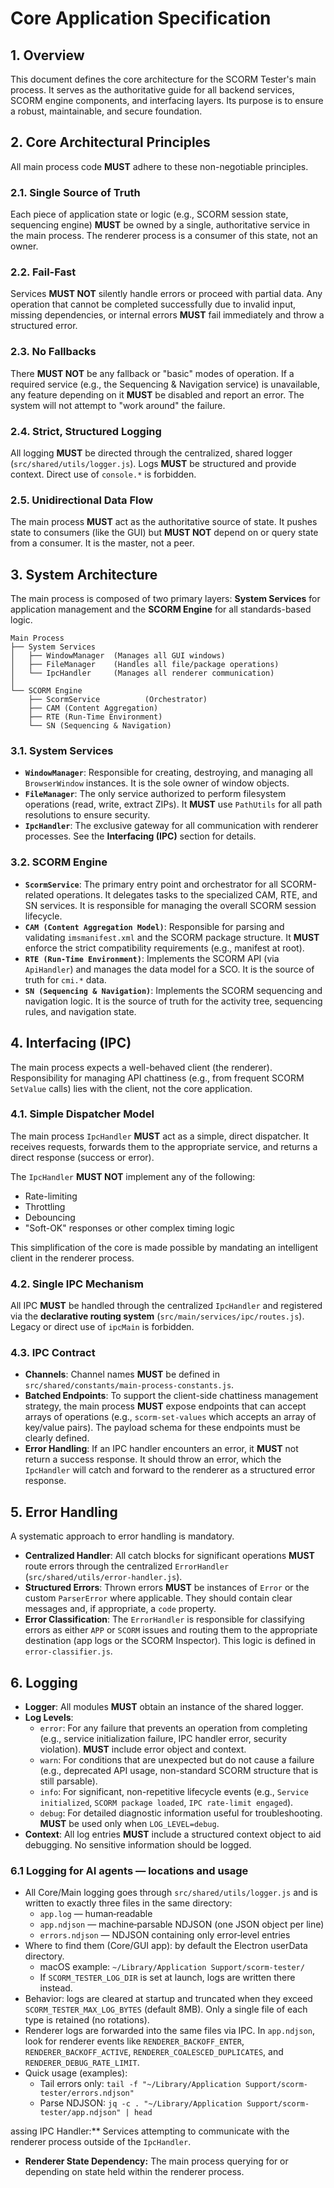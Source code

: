 # Core Application Specification

## 1. Overview

This document defines the core architecture for the SCORM Tester's main process. It serves as the authoritative guide for all backend services, SCORM engine components, and interfacing layers. Its purpose is to ensure a robust, maintainable, and secure foundation.

## 2. Core Architectural Principles

All main process code **MUST** adhere to these non-negotiable principles.

### 2.1. Single Source of Truth
Each piece of application state or logic (e.g., SCORM session state, sequencing engine) **MUST** be owned by a single, authoritative service in the main process. The renderer process is a consumer of this state, not an owner.

### 2.2. Fail-Fast
Services **MUST NOT** silently handle errors or proceed with partial data. Any operation that cannot be completed successfully due to invalid input, missing dependencies, or internal errors **MUST** fail immediately and throw a structured error.

### 2.3. No Fallbacks
There **MUST NOT** be any fallback or "basic" modes of operation. If a required service (e.g., the Sequencing & Navigation service) is unavailable, any feature depending on it **MUST** be disabled and report an error. The system will not attempt to "work around" the failure.

### 2.4. Strict, Structured Logging
All logging **MUST** be directed through the centralized, shared logger (`src/shared/utils/logger.js`). Logs **MUST** be structured and provide context. Direct use of `console.*` is forbidden.

### 2.5. Unidirectional Data Flow
The main process **MUST** act as the authoritative source of state. It pushes state to consumers (like the GUI) but **MUST NOT** depend on or query state from a consumer. It is the master, not a peer.

## 3. System Architecture

The main process is composed of two primary layers: **System Services** for application management and the **SCORM Engine** for all standards-based logic.

```
Main Process
├── System Services
│   ├── WindowManager  (Manages all GUI windows)
│   ├── FileManager    (Handles all file/package operations)
│   └── IpcHandler     (Manages all renderer communication)
│
└── SCORM Engine
    ├── ScormService          (Orchestrator)
    ├── CAM (Content Aggregation)
    ├── RTE (Run-Time Environment)
    └── SN (Sequencing & Navigation)
```

### 3.1. System Services

*   **`WindowManager`**: Responsible for creating, destroying, and managing all `BrowserWindow` instances. It is the sole owner of window objects.
*   **`FileManager`**: The only service authorized to perform filesystem operations (read, write, extract ZIPs). It **MUST** use `PathUtils` for all path resolutions to ensure security.
*   **`IpcHandler`**: The exclusive gateway for all communication with renderer processes. See the **Interfacing (IPC)** section for details.

### 3.2. SCORM Engine

*   **`ScormService`**: The primary entry point and orchestrator for all SCORM-related operations. It delegates tasks to the specialized CAM, RTE, and SN services. It is responsible for managing the overall SCORM session lifecycle.
*   **`CAM (Content Aggregation Model)`**: Responsible for parsing and validating `imsmanifest.xml` and the SCORM package structure. It **MUST** enforce the strict compatibility requirements (e.g., manifest at root).
*   **`RTE (Run-Time Environment)`**: Implements the SCORM API (via `ApiHandler`) and manages the data model for a SCO. It is the source of truth for `cmi.*` data.
*   **`SN (Sequencing & Navigation)`**: Implements the SCORM sequencing and navigation logic. It is the source of truth for the activity tree, sequencing rules, and navigation state.

## 4. Interfacing (IPC)

The main process expects a well-behaved client (the renderer). Responsibility for managing API chattiness (e.g., from frequent SCORM `SetValue` calls) lies with the client, not the core application.

### 4.1. Simple Dispatcher Model
The main process `IpcHandler` **MUST** act as a simple, direct dispatcher. It receives requests, forwards them to the appropriate service, and returns a direct response (success or error).

The `IpcHandler` **MUST NOT** implement any of the following:
- Rate-limiting
- Throttling
- Debouncing
- "Soft-OK" responses or other complex timing logic

This simplification of the core is made possible by mandating an intelligent client in the renderer process.

### 4.2. Single IPC Mechanism
All IPC **MUST** be handled through the centralized `IpcHandler` and registered via the **declarative routing system** (`src/main/services/ipc/routes.js`). Legacy or direct use of `ipcMain` is forbidden.

### 4.3. IPC Contract
*   **Channels**: Channel names **MUST** be defined in `src/shared/constants/main-process-constants.js`.
*   **Batched Endpoints**: To support the client-side chattiness management strategy, the main process **MUST** expose endpoints that can accept arrays of operations (e.g., `scorm-set-values` which accepts an array of key/value pairs). The payload schema for these endpoints must be clearly defined.
*   **Error Handling**: If an IPC handler encounters an error, it **MUST** not return a success response. It should throw an error, which the `IpcHandler` will catch and forward to the renderer as a structured error response.

## 5. Error Handling

A systematic approach to error handling is mandatory.

*   **Centralized Handler**: All catch blocks for significant operations **MUST** route errors through the centralized `ErrorHandler` (`src/shared/utils/error-handler.js`).
*   **Structured Errors**: Thrown errors **MUST** be instances of `Error` or the custom `ParserError` where applicable. They should contain clear messages and, if appropriate, a `code` property.
*   **Error Classification**: The `ErrorHandler` is responsible for classifying errors as either `APP` or `SCORM` issues and routing them to the appropriate destination (app logs or the SCORM Inspector). This logic is defined in `error-classifier.js`.

## 6. Logging

*   **Logger**: All modules **MUST** obtain an instance of the shared logger.
*   **Log Levels**:
    *   `error`: For any failure that prevents an operation from completing (e.g., service initialization failure, IPC handler error, security violation). **MUST** include error object and context.
    *   `warn`: For conditions that are unexpected but do not cause a failure (e.g., deprecated API usage, non-standard SCORM structure that is still parsable).
    *   `info`: For significant, non-repetitive lifecycle events (e.g., `Service initialized`, `SCORM package loaded`, `IPC rate-limit engaged`).
    *   `debug`: For detailed diagnostic information useful for troubleshooting. **MUST** be used only when `LOG_LEVEL=debug`.
*   **Context**: All log entries **MUST** include a structured context object to aid debugging. No sensitive information should be logged.

### 6.1 Logging for AI agents — locations and usage

- All Core/Main logging goes through `src/shared/utils/logger.js` and is written to exactly three files in the same directory:
  - `app.log` — human‑readable
  - `app.ndjson` — machine‑parsable NDJSON (one JSON object per line)
  - `errors.ndjson` — NDJSON containing only error‑level entries
- Where to find them (Core/GUI app): by default the Electron userData directory.
  - macOS example: `~/Library/Application Support/scorm-tester/`
  - If `SCORM_TESTER_LOG_DIR` is set at launch, logs are written there instead.
- Behavior: logs are cleared at startup and truncated when they exceed `SCORM_TESTER_MAX_LOG_BYTES` (default 8MB). Only a single file of each type is retained (no rotations).
- Renderer logs are forwarded into the same files via IPC. In `app.ndjson`, look for renderer events like `RENDERER_BACKOFF_ENTER`, `RENDERER_BACKOFF_ACTIVE`, `RENDERER_COALESCED_DUPLICATES`, and `RENDERER_DEBUG_RATE_LIMIT`.
- Quick usage (examples):
  - Tail errors only: `tail -f "~/Library/Application Support/scorm-tester/errors.ndjson"`
  - Parse NDJSON: `jq -c . "~/Library/Application Support/scorm-tester/app.ndjson" | head`

assing IPC Handler:** Services attempting to communicate with the renderer process outside of the `IpcHandler`.
*   **Renderer State Dependency:** The main process querying for or depending on state held within the renderer process.
